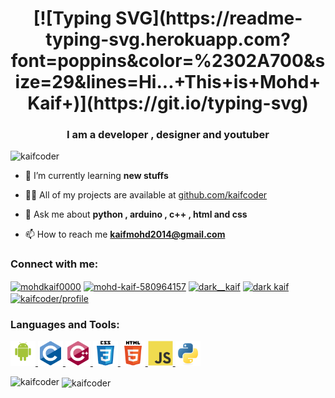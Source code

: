 <h1 align="center">[![Typing SVG](https://readme-typing-svg.herokuapp.com?font=poppins&color=%2302A700&size=29&lines=Hi...+This+is+Mohd+Kaif+)](https://git.io/typing-svg)</h1>
<h3 align="center">I am a developer , designer and youtuber</h3>

<p align="left"> <img src="https://komarev.com/ghpvc/?username=kaifcoder&label=Profile%20views&color=0e75b6&style=flat" alt="kaifcoder" /> </p>

- 🌱 I’m currently learning **new stuffs**

- 👨‍💻 All of my projects are available at [github.com/kaifcoder](github.com/kaifcoder)

- 💬 Ask me about **python , arduino , c++ , html and css**

- 📫 How to reach me **kaifmohd2014@gmail.com**

<h3 align="left">Connect with me:</h3>
<p align="left">
<a href="https://twitter.com/mohdkaif0000" target="blank"><img align="center" src="https://raw.githubusercontent.com/rahuldkjain/github-profile-readme-generator/master/src/images/icons/Social/twitter.svg" alt="mohdkaif0000" height="30" width="40" /></a>
<a href="https://linkedin.com/in/mohd-kaif-580964157" target="blank"><img align="center" src="https://raw.githubusercontent.com/rahuldkjain/github-profile-readme-generator/master/src/images/icons/Social/linked-in-alt.svg" alt="mohd-kaif-580964157" height="30" width="40" /></a>
<a href="https://instagram.com/dark__kaif" target="blank"><img align="center" src="https://raw.githubusercontent.com/rahuldkjain/github-profile-readme-generator/master/src/images/icons/Social/instagram.svg" alt="dark__kaif" height="30" width="40" /></a>
<a href="https://www.youtube.com/c/dark kaif" target="blank"><img align="center" src="https://raw.githubusercontent.com/rahuldkjain/github-profile-readme-generator/master/src/images/icons/Social/youtube.svg" alt="dark kaif" height="30" width="40" /></a>
<a href="https://auth.geeksforgeeks.org/user/kaifcoder/profile" target="blank"><img align="center" src="https://raw.githubusercontent.com/rahuldkjain/github-profile-readme-generator/master/src/images/icons/Social/geeks-for-geeks.svg" alt="kaifcoder/profile" height="30" width="40" /></a>
</p>

              

<h3 align="left">Languages and Tools:</h3>
<p align="left"> <a href="https://developer.android.com" target="_blank"> <img src="https://raw.githubusercontent.com/devicons/devicon/master/icons/android/android-original-wordmark.svg" alt="android" width="40" height="40"/> </a> <a href="https://www.cprogramming.com/" target="_blank"> <img src="https://raw.githubusercontent.com/devicons/devicon/master/icons/c/c-original.svg" alt="c" width="40" height="40"/> </a> <a href="https://www.w3schools.com/cpp/" target="_blank"> <img src="https://raw.githubusercontent.com/devicons/devicon/master/icons/cplusplus/cplusplus-original.svg" alt="cplusplus" width="40" height="40"/> </a> <a href="https://www.w3schools.com/css/" target="_blank"> <img src="https://raw.githubusercontent.com/devicons/devicon/master/icons/css3/css3-original-wordmark.svg" alt="css3" width="40" height="40"/> </a> <a href="https://www.w3.org/html/" target="_blank"> <img src="https://raw.githubusercontent.com/devicons/devicon/master/icons/html5/html5-original-wordmark.svg" alt="html5" width="40" height="40"/> </a> <a href="https://developer.mozilla.org/en-US/docs/Web/JavaScript" target="_blank"> <img src="https://raw.githubusercontent.com/devicons/devicon/master/icons/javascript/javascript-original.svg" alt="javascript" width="40" height="40"/> </a> <a href="https://www.python.org" target="_blank"> <img src="https://raw.githubusercontent.com/devicons/devicon/master/icons/python/python-original.svg" alt="python" width="40" height="40"/> </a> </p>

<p><img align="left" src="https://github-readme-stats.vercel.app/api/top-langs?username=kaifcoder&show_icons=true&locale=en&layout=compact" alt="kaifcoder" /></p>

<p>&nbsp;<img align="center" src="https://github-readme-stats.vercel.app/api?username=kaifcoder&show_icons=true&locale=en" alt="kaifcoder" /></p>
